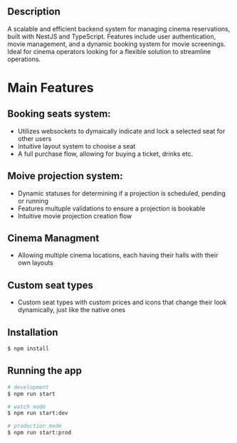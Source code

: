 
## Description

A scalable and efficient backend system for managing cinema reservations, built with NestJS and TypeScript. Features include user authentication, movie management, and a dynamic booking system for movie screenings. Ideal for cinema operators looking for a flexible solution to streamline operations.

# Main Features 
## Booking seats system: 
- Utilizes websockets to dymaically indicate and lock a selected seat for other users
- Intuitive layout system to chooise a seat
- A full purchase flow, allowing for buying a ticket, drinks etc.
## Moive projection system: 
- Dynamic statuses for determining if a projection is scheduled, pending or running
- Features multuple validations to ensure a projection is bookable
- Intuitive movie projection creation flow
## Cinema Managment
- Allowing multiple cinema locations, each having their halls with their own layouts
## Custom seat types
- Custom seat types with custom prices and icons that change their look dynamically, just like the native ones 

## Installation

```bash
$ npm install
```

## Running the app

```bash
# development
$ npm run start

# watch mode
$ npm run start:dev

# production mode
$ npm run start:prod
```

